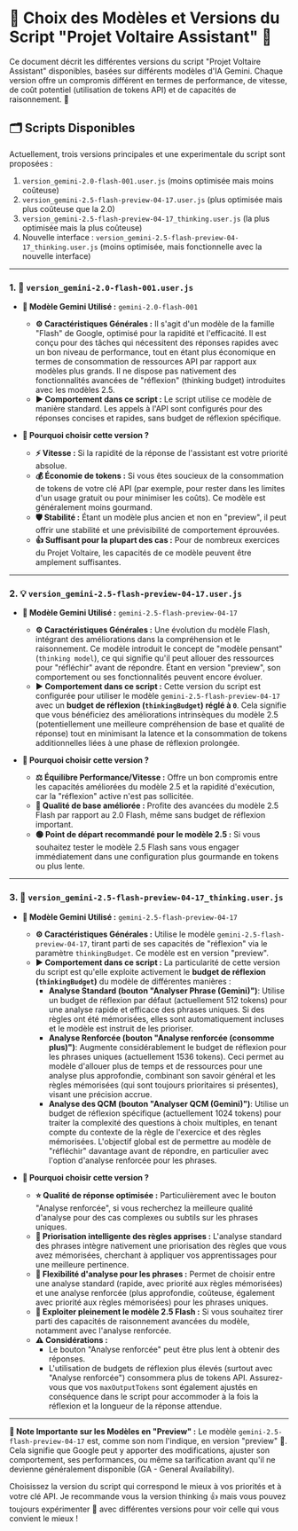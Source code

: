 # 🧠 Choix des Modèles et Versions du Script "Projet Voltaire Assistant" 📄

Ce document décrit les différentes versions du script "Projet Voltaire Assistant" disponibles, basées sur différents modèles d'IA Gemini. Chaque version offre un compromis différent en termes de performance, de vitesse, de coût potentiel (utilisation de tokens API) et de capacités de raisonnement. 🧩

## 🗂️ Scripts Disponibles

Actuellement, trois versions principales et une experimentale du script sont proposées :

1.  `version_gemini-2.0-flash-001.user.js` (moins optimisée mais moins coûteuse)
2.  `version_gemini-2.5-flash-preview-04-17.user.js` (plus optimisée mais plus coûteuse que la 2.0)
3.  `version_gemini-2.5-flash-preview-04-17_thinking.user.js` (la plus optimisée mais la plus coûteuse)
4. Nouvelle interface : `version_gemini-2.5-flash-preview-04-17_thinking.user.js` (moins optimisée, mais fonctionnelle avec la nouvelle interface)

---

### 1. 💨 `version_gemini-2.0-flash-001.user.js`

* **🤖 Modèle Gemini Utilisé :** `gemini-2.0-flash-001`
    * **⚙️ Caractéristiques Générales :** Il s'agit d'un modèle de la famille "Flash" de Google, optimisé pour la rapidité et l'efficacité. Il est conçu pour des tâches qui nécessitent des réponses rapides avec un bon niveau de performance, tout en étant plus économique en termes de consommation de ressources API par rapport aux modèles plus grands. Il ne dispose pas nativement des fonctionnalités avancées de "réflexion" (thinking budget) introduites avec les modèles 2.5.
    * **▶️ Comportement dans ce script :** Le script utilise ce modèle de manière standard. Les appels à l'API sont configurés pour des réponses concises et rapides, sans budget de réflexion spécifique.

* **🎯 Pourquoi choisir cette version ?**
    * **⚡ Vitesse :** Si la rapidité de la réponse de l'assistant est votre priorité absolue.
    * **💰 Économie de tokens :** Si vous êtes soucieux de la consommation de tokens de votre clé API (par exemple, pour rester dans les limites d'un usage gratuit ou pour minimiser les coûts). Ce modèle est généralement moins gourmand.
    * **🛡️ Stabilité :** Étant un modèle plus ancien et non en "preview", il peut offrir une stabilité et une prévisibilité de comportement éprouvées.
    * **👍 Suffisant pour la plupart des cas :** Pour de nombreux exercices du Projet Voltaire, les capacités de ce modèle peuvent être amplement suffisantes.

---

### 2. 💡 `version_gemini-2.5-flash-preview-04-17.user.js`

* **🤖 Modèle Gemini Utilisé :** `gemini-2.5-flash-preview-04-17`
    * **⚙️ Caractéristiques Générales :** Une évolution du modèle Flash, intégrant des améliorations dans la compréhension et le raisonnement. Ce modèle introduit le concept de "modèle pensant" (`thinking model`), ce qui signifie qu'il peut allouer des ressources pour "réfléchir" avant de répondre. Étant en version "preview", son comportement ou ses fonctionnalités peuvent encore évoluer.
    * **▶️ Comportement dans ce script :** Cette version du script est configurée pour utiliser le modèle `gemini-2.5-flash-preview-04-17` avec un **budget de réflexion (`thinkingBudget`) réglé à `0`**. Cela signifie que vous bénéficiez des améliorations intrinsèques du modèle 2.5 (potentiellement une meilleure compréhension de base et qualité de réponse) tout en minimisant la latence et la consommation de tokens additionnelles liées à une phase de réflexion prolongée.

* **🎯 Pourquoi choisir cette version ?**
    * **⚖️ Équilibre Performance/Vitesse :** Offre un bon compromis entre les capacités améliorées du modèle 2.5 et la rapidité d'exécution, car la "réflexion" active n'est pas sollicitée.
    * **🌟 Qualité de base améliorée :** Profite des avancées du modèle 2.5 Flash par rapport au 2.0 Flash, même sans budget de réflexion important.
    * **🟢 Point de départ recommandé pour le modèle 2.5 :** Si vous souhaitez tester le modèle 2.5 Flash sans vous engager immédiatement dans une configuration plus gourmande en tokens ou plus lente.

---

### 3. 🤔 `version_gemini-2.5-flash-preview-04-17_thinking.user.js`

* **🤖 Modèle Gemini Utilisé :** `gemini-2.5-flash-preview-04-17`
    * **⚙️ Caractéristiques Générales :** Utilise le modèle `gemini-2.5-flash-preview-04-17`, tirant parti de ses capacités de "réflexion" via le paramètre `thinkingBudget`. Ce modèle est en version "preview".
    * **▶️ Comportement dans ce script :** La particularité de cette version du script est qu'elle exploite activement le **budget de réflexion (`thinkingBudget`)** du modèle de différentes manières :
        * **Analyse Standard (bouton "Analyser Phrase (Gemini)")**: Utilise un budget de réflexion par défaut (actuellement 512 tokens) pour une analyse rapide et efficace des phrases uniques. Si des règles ont été mémorisées, elles sont automatiquement incluses et le modèle est instruit de les prioriser.
        * **Analyse Renforcée (bouton "Analyse renforcée (consomme plus)")**: Augmente considérablement le budget de réflexion pour les phrases uniques (actuellement 1536 tokens). Ceci permet au modèle d'allouer plus de temps et de ressources pour une analyse plus approfondie, combinant son savoir général et les règles mémorisées (qui sont toujours prioritaires si présentes), visant une précision accrue.
        * **Analyse des QCM (bouton "Analyser QCM (Gemini)")**: Utilise un budget de réflexion spécifique (actuellement 1024 tokens) pour traiter la complexité des questions à choix multiples, en tenant compte du contexte de la règle de l'exercice et des règles mémorisées.
    L'objectif global est de permettre au modèle de "réfléchir" davantage avant de répondre, en particulier avec l'option d'analyse renforcée pour les phrases.

* **🎯 Pourquoi choisir cette version ?**
    * **⭐ Qualité de réponse optimisée :** Particulièrement avec le bouton "Analyse renforcée", si vous recherchez la meilleure qualité d'analyse pour des cas complexes ou subtils sur les phrases uniques.
    * **🧠 Priorisation intelligente des règles apprises :** L'analyse standard des phrases intègre nativement une priorisation des règles que vous avez mémorisées, cherchant à appliquer vos apprentissages pour une meilleure pertinence.
    * **🧩 Flexibilité d'analyse pour les phrases :** Permet de choisir entre une analyse standard (rapide, avec priorité aux règles mémorisées) et une analyse renforcée (plus approfondie, coûteuse, également avec priorité aux règles mémorisées) pour les phrases uniques.
    * **🚀 Exploiter pleinement le modèle 2.5 Flash :** Si vous souhaitez tirer parti des capacités de raisonnement avancées du modèle, notamment avec l'analyse renforcée.
    * **⚠️ Considérations :**
        * Le bouton "Analyse renforcée" peut être plus lent à obtenir des réponses.
        * L'utilisation de budgets de réflexion plus élevés (surtout avec "Analyse renforcée") consommera plus de tokens API. Assurez-vous que vos `maxOutputTokens` sont également ajustés en conséquence dans le script pour accommoder à la fois la réflexion et la longueur de la réponse attendue.
---

**📢 Note Importante sur les Modèles en "Preview" :**
Le modèle `gemini-2.5-flash-preview-04-17` est, comme son nom l'indique, en version "preview" 🚧. Cela signifie que Google peut y apporter des modifications, ajuster son comportement, ses performances, ou même sa tarification avant qu'il ne devienne généralement disponible (GA - General Availability).

Choisissez la version du script qui correspond le mieux à vos priorités et à votre clé API. Je recommande vous la version thinking 👍 mais vous pouvez toujours expérimenter 🧪 avec différentes versions pour voir celle qui vous convient le mieux !